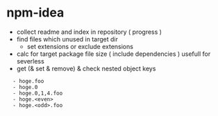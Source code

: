 # npm-idea
- collect readme and index in repository ( progress )
- find files which unused in target dir
  - set extensions or exclude extensions
- calc for target package file size ( include dependencies ) usefull for severless
- get (& set & remove) & check nested object keys
```
  - hoge.foo
  - hoge.0
  - hoge.0,1,4.foo
  - hoge.<even>
  - hoge.<odd>.foo
```  
